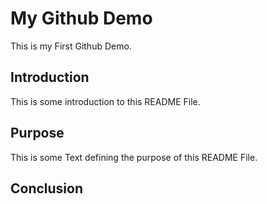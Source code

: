# My Github Demo

This is my First Github Demo.

## Introduction

This is some introduction to this README File.

## Purpose

This is some Text defining the purpose of this README File.

## Conclusion